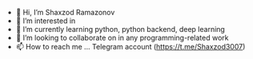 - 👋 Hi, I’m  Shaxzod Ramazonov
- 👀 I’m interested in 
- 🌱 I’m currently learning python, python backend, deep learning 
- 💞️ I’m looking to collaborate on in any programming-related work
- 📫 How to reach me ... Telegram account (https://t.me/Shaxzod3007)

<!---
shaxzod3007/shaxzod3007 is a ✨ special ✨ repository because its `README.md` (this file) appears on your GitHub profile.
You can click the Preview link to take a look at your changes.
--->

